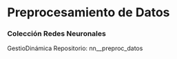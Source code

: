 # Preprocesamiento de Datos
### Colección Redes Neuronales
GestioDinámica
Repositorio: nn__preproc_datos

